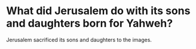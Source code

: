 # What did Jerusalem do with its sons and daughters born for Yahweh?

Jerusalem sacrificed its sons and daughters to the images.

